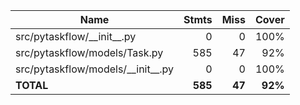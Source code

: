 | Name                                  |    Stmts |     Miss |   Cover |
|-------------------------------------- | -------: | -------: | ------: |
| src/pytaskflow/\_\_init\_\_.py        |        0 |        0 |    100% |
| src/pytaskflow/models/Task.py         |      585 |       47 |     92% |
| src/pytaskflow/models/\_\_init\_\_.py |        0 |        0 |    100% |
|                             **TOTAL** |  **585** |   **47** | **92%** |
